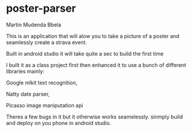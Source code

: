 # poster-parser

Martin Mudenda Bbela

This is an application that will alow you to take a picture of a poster and seamlessly create a strava event. 

Built in android studio it will take quite a sec to build the first time

I built it as a class project first then enhanced it to use a bunch of different libraries mainly:

Google mlkit text recognition,

Natty date parser,

Picasso image maniputation api

Theres a few bugs in it  but it otherwise works seamelessly. sinmply build and deploy on you phone in android studio.

